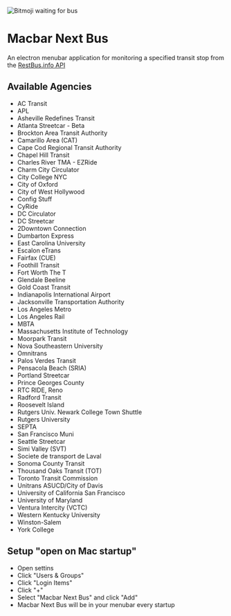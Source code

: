 ![Bitmoji waiting for bus](https://render.bitstrips.com/v2/cpanel/10216977-112513564_19-s1-v1.png?transparent=1&palette=1)

# Macbar Next Bus
An electron menubar application for monitoring a specified transit stop from the [RestBus.info API](http://restbus.info/)

## Available Agencies
* AC Transit
* APL
* Asheville Redefines Transit
* Atlanta Streetcar - Beta
* Brockton Area Transit Authority
* Camarillo Area (CAT)
* Cape Cod Regional Transit Authority
* Chapel Hill Transit
* Charles River TMA - EZRide
* Charm City Circulator
* City College NYC
* City of Oxford
* City of West Hollywood
* Config Stuff
* CyRide
* DC Circulator
* DC Streetcar
* 2Downtown Connection
* Dumbarton Express
* East Carolina University
* Escalon eTrans
* Fairfax (CUE)
* Foothill Transit
* Fort Worth The T
* Glendale Beeline
* Gold Coast Transit
* Indianapolis International Airport
* Jacksonville Transportation Authority
* Los Angeles Metro
* Los Angeles Rail
* MBTA
* Massachusetts Institute of Technology
* Moorpark Transit
* Nova Southeastern University
* Omnitrans
* Palos Verdes Transit
* Pensacola Beach (SRIA)
* Portland Streetcar
* Prince Georges County
* RTC RIDE, Reno
* Radford Transit
* Roosevelt Island
* Rutgers Univ. Newark College Town Shuttle
* Rutgers University
* SEPTA
* San Francisco Muni
* Seattle Streetcar
* Simi Valley (SVT)
* Societe de transport de Laval
* Sonoma County Transit
* Thousand Oaks Transit (TOT)
* Toronto Transit Commission
* Unitrans ASUCD/City of Davis
* University of California San Francisco
* University of Maryland
* Ventura Intercity (VCTC)
* Western Kentucky University
* Winston-Salem
* York College

## Setup "open on Mac startup"
* Open settins
* Click "Users & Groups"
* Click "Login Items"
* Click "+"
* Select "Macbar Next Bus" and click "Add"
* Macbar Next Bus will be in your menubar every startup
